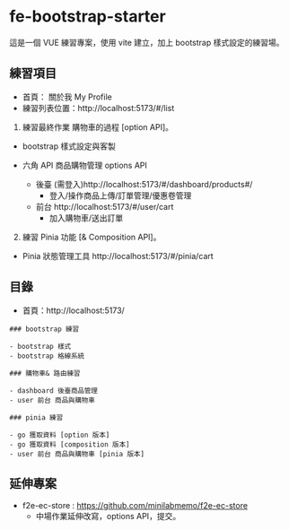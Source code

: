 # fe-bootstrap-starter

這是一個 VUE 練習專案，使用 vite 建立，加上 bootstrap 樣式設定的練習場。

## 練習項目

- 首頁： 關於我 My Profile
- 練習列表位置：http://localhost:5173/#/list

1. 練習最終作業 購物車的過程 [option API]。

- bootstrap 樣式設定與客製

- 六角 API 商品購物管理 options API
  - 後臺 (需登入)http://localhost:5173/#/dashboard/products#/
    - 登入/操作商品上傳/訂單管理/優惠卷管理
  - 前台 http://localhost:5173/#/user/cart
    - 加入購物車/送出訂單

2. 練習 Pinia 功能 [& Composition API]。

- Pinia 狀態管理工具 http://localhost:5173/#/pinia/cart

## 目錄

- 首頁：http://localhost:5173/

```
### bootstrap 練習

- bootstrap 樣式
- bootstrap 格線系統

### 購物車& 路由練習

- dashboard 後臺商品管理
- user 前台 商品與購物車

### pinia 練習

- go 獲取資料 [option 版本]
- go 獲取資料 [composition 版本]
- user 前台 商品與購物車 [pinia 版本]
```

## 延伸專案

- f2e-ec-store : https://github.com/minilabmemo/f2e-ec-store
  - 中場作業延伸改寫，options API，提交。
